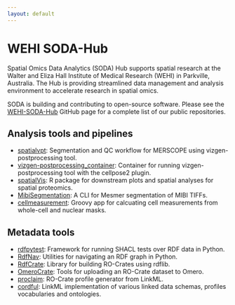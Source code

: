 ```yaml
---
layout: default
---
```


# WEHI SODA-Hub

Spatial Omics Data Analytics (SODA) Hub supports spatial research at the Walter
and Eliza Hall Institute of Medical Research (WEHI) in Parkville, Australia. The
Hub is providing streamlined data management and analysis environment to
accelerate research in spatial omics.

SODA is building and contributing to open-source software. Please see the 
[WEHI-SODA-Hub](https://github.com/WEHI-SODA-Hub) GitHub page for a complete
list of our public repositories.

## Analysis tools and pipelines

- [spatialvpt](https://github.com/WEHI-SODA-Hub/spatialvpt): Segmentation and QC
workflow for MERSCOPE using vizgen-postprocessing tool.
- [vizgen-postprocessing_container](https://github.com/WEHI-SODA-Hub/vizgen-postprocessing_container):
Container for running vizgen-postprocessing tool with the cellpose2 plugin.
- [spatialVis](https://github.com/WEHI-SODA-Hub/spatialVis): R package for
downstream plots and spatial analyses for spatial proteomics.
- [MibiSegmentation](https://github.com/WEHI-SODA-Hub/MibiSegmentation): A CLI
for Mesmer segmentation of MIBI TIFFs.
- [cellmeasurement](https://github.com/WEHI-SODA-Hub/cellmeasurement): Groovy
app for calcuating cell measurements from whole-cell and nuclear masks.

## Metadata tools
- [rdfpytest](https://github.com/WEHI-SODA-Hub/rdfpytest): Framework for running
SHACL tests over RDF data in Python.
- [RdfNav](https://github.com/WEHI-SODA-Hub/RdfNav): Utilities for navigating an
RDF graph in Python.
- [RdfCrate](https://github.com/WEHI-SODA-Hub/RdfCrate): Library for building
RO-Crates using rdflib.
- [OmeroCrate](https://github.com/WEHI-SODA-Hub/OmeroCrate): Tools for uploading
an RO-Crate dataset to Omero.
- [proclaim](https://github.com/WEHI-SODA-Hub/proclaim): RO-Crate profile
generator from LinkML.
- [cordful](https://github.com/WEHI-SODA-Hub/cordful): LinkML implementation of
various linked data schemas, profiles vocabularies and ontologies.
